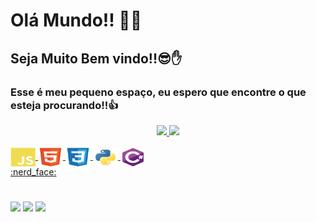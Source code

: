 # Olá Mundo!! 👋:smile:
## Seja Muito Bem vindo!!:sunglasses::raised_hand:
### Esse é meu pequeno espaço, eu espero que encontre o que esteja procurando!!:+1:
<div align="center">
  <a href="https://github.com/JonatasSilva01">
  <img height="180em" src="https://github-readme-stats.vercel.app/api?username=JonatasSilva01&show_icons=true&theme=dark&include_all_commits=true&count_private=true"/>
  <img height="180em" src="https://github-readme-stats.vercel.app/api/top-langs/?username=JonatasSilva01&layout=compact&langs_count=7&theme=dark"/>
</div>
  

 <div style="display: inline_block"><br>
  <img align="center" alt="Jonatas-Js" height="30" width="40" src="https://raw.githubusercontent.com/devicons/devicon/master/icons/javascript/javascript-plain.svg">
  <img align="center" alt="Jonatas-HTML" height="30" width="40" src="https://raw.githubusercontent.com/devicons/devicon/master/icons/html5/html5-original.svg">
  <img align="center" alt="Jonatas-CSS" height="30" width="40" src="https://raw.githubusercontent.com/devicons/devicon/master/icons/css3/css3-original.svg">
  <img align="center" alt="Jonatas-Python" height="30" width="40" src="https://raw.githubusercontent.com/devicons/devicon/master/icons/python/python-original.svg">
  <img align="center" alt="Jonatas-Csharp" height="30" width="40" src="https://raw.githubusercontent.com/devicons/devicon/master/icons/csharp/csharp-original.svg">
</div>:nerd_face:
  
 #
  
<div> 
  <a href="https://www.instagram.com/jonsantos0" target="_blank"><img src="https://img.shields.io/badge/-Instagram-%23E4405F?style=for-the-badge&logo=instagram&logoColor=white" target="_blank"></a>
  <a href = "mailto:jhownsantossilva@gmail.com"><img src="https://img.shields.io/badge/-Gmail-%23333?style=for-the-badge&logo=gmail&logoColor=white" target="_blank"></a>
  <a href="https://www.linkedin.com/in/jonatas-silva-6967451a4/" target="_blank"><img src="https://img.shields.io/badge/-LinkedIn-%230077B5?style=for-the-badge&logo=linkedin&logoColor=white" target="_blank"></a> 
</div>
